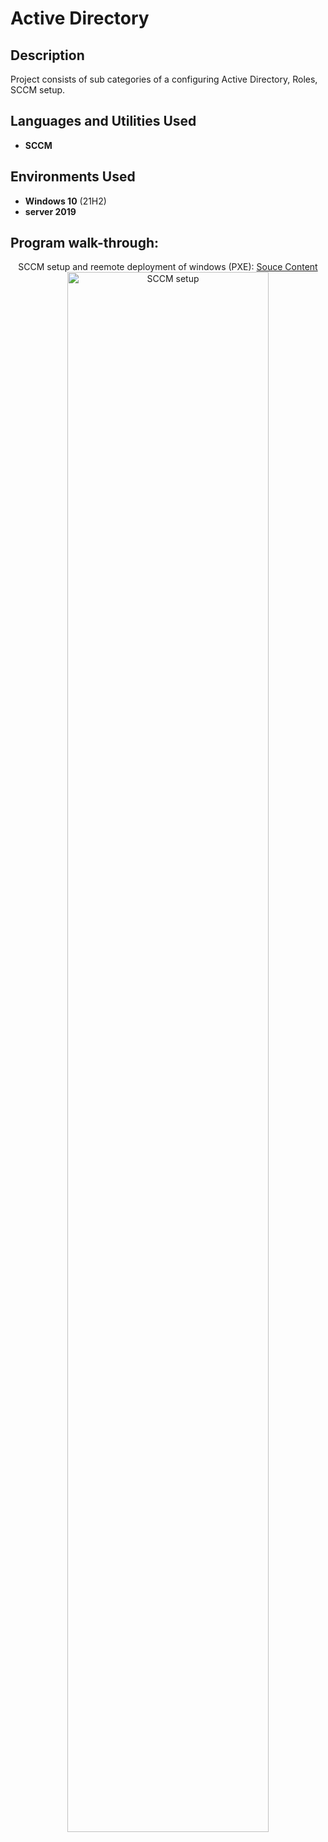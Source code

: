 <h1>Active Directory</h1>

<h2>Description</h2>
Project consists of sub categories of a configuring Active Directory, Roles, SCCM setup.
<br />


<h2>Languages and Utilities Used</h2>

- <b>SCCM</b> 

<h2>Environments Used </h2>

- <b>Windows 10</b> (21H2)
- <b>server 2019</b>

<h2>Program walk-through:</h2>

<p align="center">
 SCCM setup and reemote deployment of windows (PXE): 
 <a href="https://www.notion.so/SCCM-e6a66acc73dd4f6da537d0753bfa93d0?pvs=4">Souce Content</a>  
 <br/>
 
 <img src="https://i.imgur.com/1GkyhrV.png" height="80%" width="80%" alt="SCCM setup"/>
 <br />
 <br />
</p>



<!--
 ```diff
- text in red
+ text in green
! text in orange
# text in gray
@@ text in purple (and bold)@@
```
--!>
